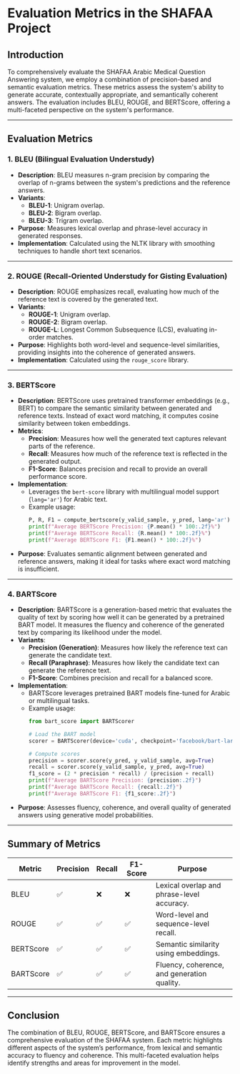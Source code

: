 # Evaluation Metrics in the SHAFAA Project

## Introduction
To comprehensively evaluate the SHAFAA Arabic Medical Question Answering system, we employ a combination of precision-based and semantic evaluation metrics. These metrics assess the system's ability to generate accurate, contextually appropriate, and semantically coherent answers. The evaluation includes BLEU, ROUGE, and BERTScore, offering a multi-faceted perspective on the system's performance.

---

## Evaluation Metrics

### 1. **BLEU (Bilingual Evaluation Understudy)**
- **Description**: BLEU measures n-gram precision by comparing the overlap of n-grams between the system's predictions and the reference answers.
- **Variants**:
  - **BLEU-1**: Unigram overlap.
  - **BLEU-2**: Bigram overlap.
  - **BLEU-3**: Trigram overlap.
- **Purpose**: Measures lexical overlap and phrase-level accuracy in generated responses.
- **Implementation**: Calculated using the NLTK library with smoothing techniques to handle short text scenarios.

---

### 2. **ROUGE (Recall-Oriented Understudy for Gisting Evaluation)**
- **Description**: ROUGE emphasizes recall, evaluating how much of the reference text is covered by the generated text.
- **Variants**:
  - **ROUGE-1**: Unigram overlap.
  - **ROUGE-2**: Bigram overlap.
  - **ROUGE-L**: Longest Common Subsequence (LCS), evaluating in-order matches.
- **Purpose**: Highlights both word-level and sequence-level similarities, providing insights into the coherence of generated answers.
- **Implementation**: Calculated using the `rouge_score` library.

---

### 3. **BERTScore**
- **Description**: BERTScore uses pretrained transformer embeddings (e.g., BERT) to compare the semantic similarity between generated and reference texts. Instead of exact word matching, it computes cosine similarity between token embeddings.
- **Metrics**:
  - **Precision**: Measures how well the generated text captures relevant parts of the reference.
  - **Recall**: Measures how much of the reference text is reflected in the generated output.
  - **F1-Score**: Balances precision and recall to provide an overall performance score.
- **Implementation**:
  - Leverages the `bert-score` library with multilingual model support (`lang='ar'`) for Arabic text.
  - Example usage:
    ```python
    P, R, F1 = compute_bertscore(y_valid_sample, y_pred, lang='ar')
    print(f"Average BERTScore Precision: {P.mean() * 100:.2f}%")
    print(f"Average BERTScore Recall: {R.mean() * 100:.2f}%")
    print(f"Average BERTScore F1: {F1.mean() * 100:.2f}%")
    ```
- **Purpose**: Evaluates semantic alignment between generated and reference answers, making it ideal for tasks where exact word matching is insufficient.

---

### 4. **BARTScore**
- **Description**: BARTScore is a generation-based metric that evaluates the quality of text by scoring how well it can be generated by a pretrained BART model. It measures the fluency and coherence of the generated text by comparing its likelihood under the model.
- **Variants**:
  - **Precision (Generation)**: Measures how likely the reference text can generate the candidate text.
  - **Recall (Paraphrase)**: Measures how likely the candidate text can generate the reference text.
  - **F1-Score**: Combines precision and recall for a balanced score.
- **Implementation**:
  - BARTScore leverages pretrained BART models fine-tuned for Arabic or multilingual tasks.
  - Example usage:
    ```python
    from bart_score import BARTScorer

    # Load the BART model
    scorer = BARTScorer(device='cuda', checkpoint='facebook/bart-large-cnn')

    # Compute scores
    precision = scorer.score(y_pred, y_valid_sample, avg=True)
    recall = scorer.score(y_valid_sample, y_pred, avg=True)
    f1_score = (2 * precision * recall) / (precision + recall)
    print(f"Average BARTScore Precision: {precision:.2f}")
    print(f"Average BARTScore Recall: {recall:.2f}")
    print(f"Average BARTScore F1: {f1_score:.2f}")
    ```
- **Purpose**: Assesses fluency, coherence, and overall quality of generated answers using generative model probabilities.

---

## Summary of Metrics

| Metric     | Precision | Recall | F1-Score | Purpose                               |
|------------|-----------|--------|----------|---------------------------------------|
| BLEU       | ✅         | ❌      | ❌        | Lexical overlap and phrase-level accuracy. |
| ROUGE      | ✅         | ✅      | ✅        | Word-level and sequence-level recall. |
| BERTScore  | ✅         | ✅      | ✅        | Semantic similarity using embeddings. |
| BARTScore  | ✅         | ✅      | ✅        | Fluency, coherence, and generation quality. |

---

## Conclusion
The combination of BLEU, ROUGE, BERTScore, and BARTScore ensures a comprehensive evaluation of the SHAFAA system. Each metric highlights different aspects of the system’s performance, from lexical and semantic accuracy to fluency and coherence. This multi-faceted evaluation helps identify strengths and areas for improvement in the model.

